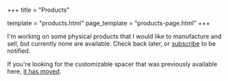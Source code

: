 +++
title = "Products"

template      = "products.html"
page_template = "products-page.html"
+++

I'm working on some physical products that I would like to manufacture and sell, but currently none are available. Check back later, or [subscribe](/subscribe) to be notified.

If you're looking for the customizable spacer that was previously available here, [it has moved](/notes/spacer).

